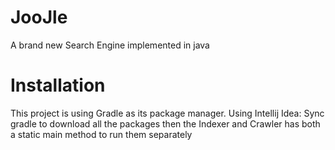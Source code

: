# JooJle
A brand new Search Engine implemented in java


# Installation

This project is using Gradle as its package manager.
Using Intellij Idea:
 Sync gradle to download all the packages then the Indexer and Crawler has both a static main method to run them separately
